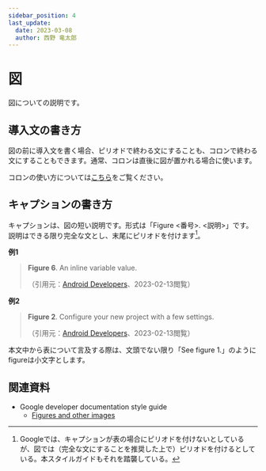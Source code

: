 ```yaml
---
sidebar_position: 4
last_update:
  date: 2023-03-08
  author: 西野 竜太郎
---
```


# 図

図についての説明です。

## 導入文の書き方

図の前に導入文を書く場合、ピリオドで終わる文にすることも、コロンで終わる文にすることもできます。通常、コロンは直後に図が置かれる場合に使います。

コロンの使い方については[こちら](../punctuation-symbol/colons.md)をご覧ください。

## キャプションの書き方

キャプションは、図の短い説明です。形式は「Figure \<番号\>. \<説明\>」です。説明はできる限り完全な文とし、末尾にピリオドを付けます[^1]。

**例1**

> **Figure 6**. An inline variable value.
> 
> （引用元：[Android Developers](https://developer.android.com/studio/intro)、2023-02-13閲覧）

**例2**

> **Figure 2**. Configure your new project with a few settings. 
> 
> （引用元：[Android Developers](https://developer.android.com/studio/projects/create-project)、2023-02-13閲覧）

本文中から表について言及する際は、文頭でない限り「See figure 1.」のようにfigureは小文字とします。

[^1]: Googleでは、キャプションが表の場合にピリオドを付けないとしているが、図では（完全な文にすることを推奨した上で）ピリオドを付けるとしている。本スタイルガイドもそれを踏襲している。

## 関連資料

- Google developer documentation style guide
    - [Figures and other images](https://developers.google.com/style/images)